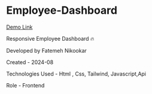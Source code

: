 # Employee-Dashboard

 [Demo Link]()

Responsive Employee Dashboard  🔥

Developed by Fatemeh Nikookar

Created - 2024-08

Technologies Used - Html , Css, Tailwind, Javascript,Api

Role - Frontend



